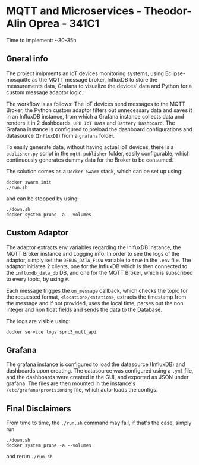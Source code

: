 # MQTT and Microservices - Theodor-Alin Oprea - 341C1
Time to implement: ~30-35h

## Gneral info
The project imlpments an IoT devices monitoring systems, using Eclipse-mosquitte
as the MQTT message broker, InfluxDB to store the measurements data, Grafana to
visualize the devices' data and Python for a custom message adaptor logic.

The workflow is as follows: The IoT devices send messages to the MQTT Broker,
the Python custom adaptor filters out unnecessary data and saves it in an
InfluxDB instance, from which a Grafana instance collects data and renders it in
2 dashboards, `UPB IoT Data` and `Battery Dashboard`. The Grafana instance is
configured to preload the dashboard configurations and datasource (`InfluxDB`)
from a `grafana` folder.

To easily generate data, without having actual IoT devices, there is a
`publisher.py` script in the `mqtt-publisher` folder, easily configurable, which
continuously generates dummy data for the Broker to be consumed.

The solution comes as a `Docker Swarm` stack, which can be set up using:
```
docker swarm init
./run.sh
```
and can be stopped by using:
```
./down.sh
docker system prune -a --volumes
```

## Custom Adaptor
The adaptor extracts env variables regarding the InlfuxDB instance, the MQTT Broker
instance and Logging info. In order to see the logs of the adaptor, simply set the
`DEBUG_DATA_FLOW` variable to `true` in the `.env` file. The adaptor initiates 2
clients, one for the InfluxDB which is then connected to the `influxdb_data_db`
DB, and one for the MQTT Broker, which is subscribed to every topic, by using `#`.

Each message trigges the `on_message` callback, which checks the topic for the
requested format, `<location>/<station>`, extracts the timestamp from the message
and if not provided, uses the local time, parses out the non integer and non float
fields and sends the data to the Database.

The logs are visible using:
```
docker service logs sprc3_mqtt_api
```

## Grafana
The grafana instance is configured to load the datasource (InfluxDB) and dashboards
upon creating. The datasource was configured using a `.yml` file, and the dashboards
were created in the GUI, and exported as JSON under grafana. The files are then
mounted in the instance's `/etc/grafana/provisioning` file, which auto-loads the
configs.

## Final Disclaimers
From time to time, the `./run.sh` command may fail, if that's the case, simply run
```
./down.sh
docker system prune -a --volumes
```
and rerun `./run.sh`
